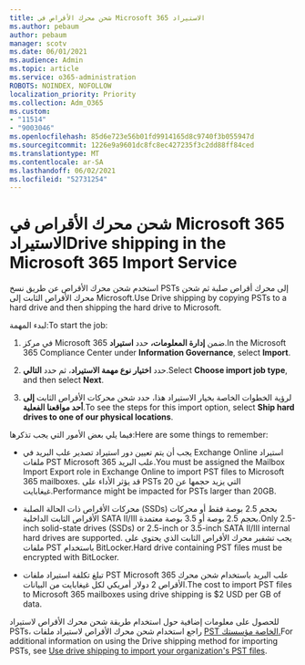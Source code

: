 ```yaml
---
title: شحن محرك الأقراص في Microsoft 365 الاستيراد
ms.author: pebaum
author: pebaum
manager: scotv
ms.date: 06/01/2021
ms.audience: Admin
ms.topic: article
ms.service: o365-administration
ROBOTS: NOINDEX, NOFOLLOW
localization_priority: Priority
ms.collection: Adm_O365
ms.custom:
- "11514"
- "9003046"
ms.openlocfilehash: 85d6e723e56b01fd9914165d8c9740f3b055947d
ms.sourcegitcommit: 1226e9a9601dc8fc8ec427235f3c2dd88ff84ced
ms.translationtype: MT
ms.contentlocale: ar-SA
ms.lasthandoff: 06/02/2021
ms.locfileid: "52731254"
---
```

# <a name="drive-shipping-in-the-microsoft-365-import-service"></a><span data-ttu-id="bfb5b-102">شحن محرك الأقراص في Microsoft 365 الاستيراد</span><span class="sxs-lookup"><span data-stu-id="bfb5b-102">Drive shipping in the Microsoft 365 Import Service</span></span>

<span data-ttu-id="bfb5b-103">استخدم شحن محرك الأقراص عن طريق نسخ PSTs إلى محرك أقراص صلبة ثم شحن محرك الأقراص الثابت إلى Microsoft.</span><span class="sxs-lookup"><span data-stu-id="bfb5b-103">Use Drive shipping by copying PSTs to a hard drive and then shipping the hard drive to Microsoft.</span></span>

<span data-ttu-id="bfb5b-104">لبدء المهمة:</span><span class="sxs-lookup"><span data-stu-id="bfb5b-104">To start the job:</span></span>

1. <span data-ttu-id="bfb5b-105">في مركز Microsoft 365 ضمن **إدارة المعلومات،** حدد **استيراد**.</span><span class="sxs-lookup"><span data-stu-id="bfb5b-105">In the Microsoft 365 Compliance Center under **Information Governance**, select **Import**.</span></span>

1. <span data-ttu-id="bfb5b-106">حدد **اختيار نوع مهمة الاستيراد**، ثم حدد **التالي**.</span><span class="sxs-lookup"><span data-stu-id="bfb5b-106">Select **Choose import job type**, and then select **Next**.</span></span>

1. <span data-ttu-id="bfb5b-107">لرؤية الخطوات الخاصة بخيار الاستيراد هذا، حدد شحن محركات الأقراص الثابت **إلى أحد مواقعنا الفعلية**.</span><span class="sxs-lookup"><span data-stu-id="bfb5b-107">To see the steps for this import option, select **Ship hard drives to one of our physical locations**.</span></span>

<span data-ttu-id="bfb5b-108">فيما يلي بعض الأمور التي يجب تذكرها:</span><span class="sxs-lookup"><span data-stu-id="bfb5b-108">Here are some things to remember:</span></span>

- <span data-ttu-id="bfb5b-109">يجب أن يتم تعيين دور استيراد تصدير علب البريد في Exchange Online استيراد ملفات PST Microsoft 365 علب البريد.</span><span class="sxs-lookup"><span data-stu-id="bfb5b-109">You must be assigned the Mailbox Import Export role in Exchange Online to import PST files to Microsoft 365 mailboxes.</span></span>
<span data-ttu-id="bfb5b-110">قد يؤثر الأداء على PSTs التي يزيد حجمها عن 20 غيغابايت.</span><span class="sxs-lookup"><span data-stu-id="bfb5b-110">Performance might be impacted for PSTs larger than 20GB.</span></span>

- <span data-ttu-id="bfb5b-111">محركات الأقراص ذات الحالة الصلبة (SSDs) بحجم 2.5 بوصة فقط أو محركات الأقراص الثابت الداخلية SATA II/III بحجم 2.5 بوصة أو 3.5 بوصة معتمدة.</span><span class="sxs-lookup"><span data-stu-id="bfb5b-111">Only 2.5-inch solid-state drives (SSDs) or 2.5-inch or 3.5-inch SATA II/III internal hard drives are supported.</span></span>
<span data-ttu-id="bfb5b-112">يجب تشفير محرك الأقراص الثابت الذي يحتوي على ملفات PST باستخدام BitLocker.</span><span class="sxs-lookup"><span data-stu-id="bfb5b-112">Hard drive containing PST files must be encrypted with BitLocker.</span></span>

- <span data-ttu-id="bfb5b-113">تبلغ تكلفة استيراد ملفات PST Microsoft 365 علب البريد باستخدام شحن محرك الأقراص 2 دولار أمريكي لكل غيغابايت من البيانات.</span><span class="sxs-lookup"><span data-stu-id="bfb5b-113">The cost to import PST files to Microsoft 365 mailboxes using drive shipping is $2 USD per GB of data.</span></span>

<span data-ttu-id="bfb5b-114">للحصول على معلومات إضافية حول استخدام طريقة شحن محرك الأقراص لاستيراد PSTs، راجع استخدام شحن محرك الأقراص لاستيراد ملفات [PST الخاصة مؤسستك.](/microsoft-365/compliance/use-drive-shipping-to-import-pst-files-to-office-365)</span><span class="sxs-lookup"><span data-stu-id="bfb5b-114">For additional information on using the Drive shipping method for importing PSTs, see [Use drive shipping to import your organization's PST files](/microsoft-365/compliance/use-drive-shipping-to-import-pst-files-to-office-365).</span></span>